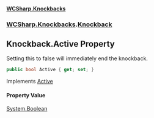 #### [WCSharp.Knockbacks](README.md 'README')
### [WCSharp.Knockbacks](WCSharp.Knockbacks.md 'WCSharp.Knockbacks').[Knockback](WCSharp.Knockbacks.Knockback.md 'WCSharp.Knockbacks.Knockback')

## Knockback.Active Property

Setting this to false will immediately end the knockback.

```csharp
public bool Active { get; set; }
```

Implements [Active](../WCSharp.Events/WCSharp.Events.IPeriodicAction.Active.md 'WCSharp.Events.IPeriodicAction.Active')

#### Property Value
[System.Boolean](https://docs.microsoft.com/en-us/dotnet/api/System.Boolean 'System.Boolean')